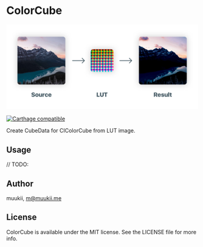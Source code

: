 # ColorCube 

<p align="center">
  <img src="top@2x.png" width=640>
</p>

[![Carthage compatible](https://img.shields.io/badge/Carthage-compatible-4BC51D.svg?style=flat)](https://github.com/Carthage/Carthage)

Create CubeData for CIColorCube from LUT image.

## Usage

// TODO:

## Author

muukii, m@muukii.me

## License

ColorCube is available under the MIT license. See the LICENSE file for more info.

